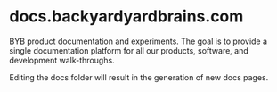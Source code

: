 # docs.backyardyardbrains.com
BYB product documentation and experiments. The goal is to provide a single documentation platform for all our products, software, and development walk-throughs.

Editing the docs folder will result in the generation of new docs pages. 
